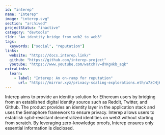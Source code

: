 ```yaml
---
id: "interep"
name: "Interep"
image: "interep.svg"
section: "archived"
projectStatus: "inactive"
category: "devtools"
tldr: "An identity bridge from web2 to web3"
tags:
  keywords: ["social", "reputation"]
links:
  website: "https://docs.interep.link/"
  github: "https://github.com/interep-project"
  youtube: "https://www.youtube.com/watch?v=dYKgHkb_aqk"
extraLinks:
  learn:
    - label: "Interep: An on-ramp for reputation"
      url: "https://mirror.xyz/privacy-scaling-explorations.eth/w7zCHj0xoxIfhoJIxI-ZeYIXwvNatP1t4w0TsqSIBe4"
---
```


Interep aims to provide an identity solution for Ethereum users by bridging from an established digital identity source such as Reddit, Twitter, and Github. The product provides an identity layer in the application stack and uses the Semaphore framework to ensure privacy. Interep allows users to establish sybil-resistant decentralized identities on web3 without starting from scratch. By leveraging zero-knowledge proofs, Interep ensures only essential information is disclosed.
